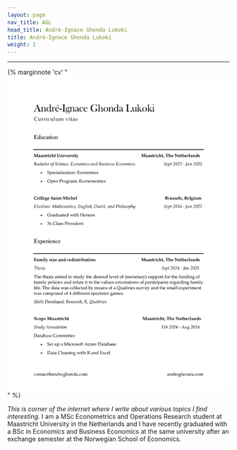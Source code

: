 ```yaml
---
layout: page
nav_title: AGL
head_title: André-Ignace Ghonda Lukoki
title: André-Ignace Ghonda Lukoki
weight: 1
---
```

---

{% marginnote 'cv' "[![CV](assets/cv.svg)](assets/cv.pdf)" %}

*This is corner of the internet where I write about various topics I find interesting.* I am a MSc Econometrics and Operations Research student at Maastricht University in the Netherlands and I have recently graduated with a BSc in Economics and Business Economics at the same university after an exchange semester at the Norwegian School of Economics.